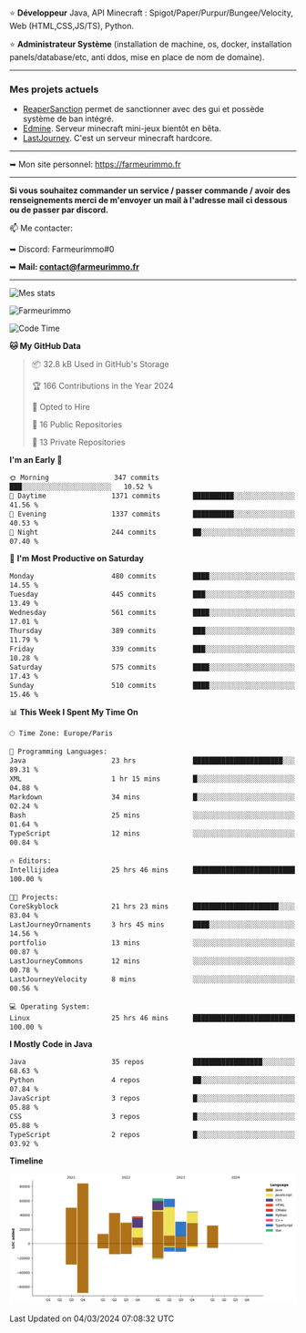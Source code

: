 ⭐ **Développeur** Java, API Minecraft : Spigot/Paper/Purpur/Bungee/Velocity, Web (HTML,CSS,JS/TS), Python.

⭐ **Administrateur Système** (installation de machine, os, docker, installation panels/database/etc, anti ddos, mise en place de nom de domaine).

---

### Mes projets actuels
- [ReaperSanction](https://www.spigotmc.org/resources/reapersanction.89580/) permet de sanctionner avec des gui et possède système de ban intégré.
- [Edmine](https://edmine.net). Serveur minecraft mini-jeux bientôt en bêta.
- [LastJourney](https://lastjourney.fr). C'est un serveur minecraft hardcore.

---

➥ Mon site personnel: https://farmeurimmo.fr

---

**Si vous souhaitez commander un service / passer commande / avoir des renseignements merci de m'envoyer un mail à l'adresse mail ci dessous ou de passer par discord.**

📫 Me contacter:
 
   ➥ Discord: Farmeurimmo#0
   
   ➥ **Mail: contact@farmeurimmo.fr**

---

![Mes stats](https://github-readme-stats.farmeurimmo.fr/api?username=Farmeurimmo&count_private=true&show_icons=true&theme=radical)

<img src="https://komarev.com/ghpvc/?username=Farmeurimmo" alt="Farmeurimmo" />

<!--START_SECTION:waka-->
![Code Time](http://img.shields.io/badge/Code%20Time-1%2C222%20hrs%2042%20mins-blue)

**🐱 My GitHub Data** 

> 📦 32.8 kB Used in GitHub's Storage 
 > 
> 🏆 166 Contributions in the Year 2024
 > 
> 💼 Opted to Hire
 > 
> 📜 16 Public Repositories 
 > 
> 🔑 13 Private Repositories 
 > 
**I'm an Early 🐤** 

```text
🌞 Morning                347 commits         ███░░░░░░░░░░░░░░░░░░░░░░   10.52 % 
🌆 Daytime                1371 commits        ██████████░░░░░░░░░░░░░░░   41.56 % 
🌃 Evening                1337 commits        ██████████░░░░░░░░░░░░░░░   40.53 % 
🌙 Night                  244 commits         ██░░░░░░░░░░░░░░░░░░░░░░░   07.40 % 
```
📅 **I'm Most Productive on Saturday** 

```text
Monday                   480 commits         ████░░░░░░░░░░░░░░░░░░░░░   14.55 % 
Tuesday                  445 commits         ███░░░░░░░░░░░░░░░░░░░░░░   13.49 % 
Wednesday                561 commits         ████░░░░░░░░░░░░░░░░░░░░░   17.01 % 
Thursday                 389 commits         ███░░░░░░░░░░░░░░░░░░░░░░   11.79 % 
Friday                   339 commits         ███░░░░░░░░░░░░░░░░░░░░░░   10.28 % 
Saturday                 575 commits         ████░░░░░░░░░░░░░░░░░░░░░   17.43 % 
Sunday                   510 commits         ████░░░░░░░░░░░░░░░░░░░░░   15.46 % 
```


📊 **This Week I Spent My Time On** 

```text
🕑︎ Time Zone: Europe/Paris

💬 Programming Languages: 
Java                     23 hrs              ██████████████████████░░░   89.31 % 
XML                      1 hr 15 mins        █░░░░░░░░░░░░░░░░░░░░░░░░   04.88 % 
Markdown                 34 mins             █░░░░░░░░░░░░░░░░░░░░░░░░   02.24 % 
Bash                     25 mins             ░░░░░░░░░░░░░░░░░░░░░░░░░   01.64 % 
TypeScript               12 mins             ░░░░░░░░░░░░░░░░░░░░░░░░░   00.84 % 

🔥 Editors: 
Intellijidea             25 hrs 46 mins      █████████████████████████   100.00 % 

🐱‍💻 Projects: 
CoreSkyblock             21 hrs 23 mins      █████████████████████░░░░   83.04 % 
LastJourneyOrnaments     3 hrs 45 mins       ████░░░░░░░░░░░░░░░░░░░░░   14.56 % 
portfolio                13 mins             ░░░░░░░░░░░░░░░░░░░░░░░░░   00.87 % 
LastJourneyCommons       12 mins             ░░░░░░░░░░░░░░░░░░░░░░░░░   00.78 % 
LastJourneyVelocity      8 mins              ░░░░░░░░░░░░░░░░░░░░░░░░░   00.56 % 

💻 Operating System: 
Linux                    25 hrs 46 mins      █████████████████████████   100.00 % 
```

**I Mostly Code in Java** 

```text
Java                     35 repos            █████████████████░░░░░░░░   68.63 % 
Python                   4 repos             ██░░░░░░░░░░░░░░░░░░░░░░░   07.84 % 
JavaScript               3 repos             █░░░░░░░░░░░░░░░░░░░░░░░░   05.88 % 
CSS                      3 repos             █░░░░░░░░░░░░░░░░░░░░░░░░   05.88 % 
TypeScript               2 repos             █░░░░░░░░░░░░░░░░░░░░░░░░   03.92 % 
```



**Timeline**

![Lines of Code chart](https://raw.githubusercontent.com/Farmeurimmo/Farmeurimmo/main/assets/bar_graph.png)


 Last Updated on 04/03/2024 07:08:32 UTC
<!--END_SECTION:waka-->
